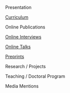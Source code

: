 

Presentation

[Curriculum](curriculum.md)

Online Publications

[Online Interviews](onlineinterviews.md)

[Online Talks](onlinetalks.md)

[Preprints](preprints.md)

Research / Projects

Teaching / Doctoral Program

Media Mentions


